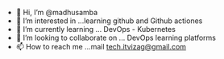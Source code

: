 - 👋 Hi, I’m @madhusamba
- 👀 I’m interested in ...learning github and Github actiones 
- 🌱 I’m currently learning ... DevOps - Kubernetes 
- 💞️ I’m looking to collaborate on ... DevOps learning platforms 
- 📫 How to reach me ...mail tech.itvizag@gmail.com

<!---
madhusamba/madhusamba is a ✨ special ✨ repository because its `README.md` (this file) appears on your GitHub profile.
You can click the Preview link to take a look at your changes.
--->
